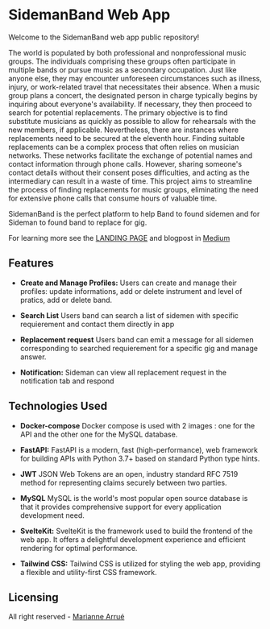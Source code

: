 # SidemanBand Web App

Welcome to the SidemanBand web app public repository! 

The world is populated by both professional and nonprofessional music groups. The individuals comprising these groups often participate in multiple bands or pursue music as a secondary occupation. Just like anyone else, they may encounter unforeseen circumstances such as illness, injury, or work-related travel that necessitates their absence.
When a music group plans a concert, the designated person in charge typically begins by inquiring about everyone's availability. If necessary, they then proceed to search for potential replacements. The primary objective is to find substitute musicians as quickly as possible to allow for rehearsals with the new members, if applicable. Nevertheless, there are instances where replacements need to be secured at the eleventh hour.
Finding suitable replacements can be a complex process that often relies on musician networks. These networks facilitate the exchange of potential names and contact information through phone calls. However, sharing someone's contact details without their consent poses difficulties, and acting as the intermediary can result in a waste of time.
This project aims to streamline the process of finding replacements for music groups, eliminating the need for extensive phone calls that consume hours of valuable time.

SidemanBand is the perfect platform to help Band to found sidemen and for Sideman to found band to replace for gig.

For learning more see the [LANDING PAGE](https://sidemanband-lp.vercel.app/) 
and blogpost in [Medium](https://medium.com/@marianne.arrue/with-sidemanband-say-goodbye-to-wasting-time-and-spending-hours-on-the-phone-to-find-replacement-97719543d8d0)

## Features

- **Create and Manage Profiles:** Users can create and manage their profiles: update informations, add or delete instrument and level of pratics, add or delete band.

- **Search List** Users band can search a list of sidemen with specific requierement and contact them directly in app

- **Replacement request** Users band can emit a message for all sidemen corresponding to searched requierement for a specific gig and manage answer.

- **Notification:** Sideman can view all replacement request in the notification tab and respond


## Technologies Used

- **Docker-compose** Docker compose is used with 2 images : one for the API and the other one for the MySQL database.

- **FastAPI:** FastAPI is a modern, fast (high-performance), web framework for building APIs with Python 3.7+ based on standard Python type hints.

- **JWT** JSON Web Tokens are an open, industry standard RFC 7519 method for representing claims securely between two parties.

- **MySQL** MySQL is the world's most popular open source database is that it provides comprehensive support for every application development need.

- **SvelteKit:** SvelteKit is the framework used to build the frontend of the web app. It offers a delightful development experience and efficient rendering for optimal performance.

- **Tailwind CSS:** Tailwind CSS is utilized for styling the web app, providing a flexible and utility-first CSS framework.

## Licensing

All right reserved - [Marianne Arrué](https://www.linkedin.com/in/mariannearrue/)
